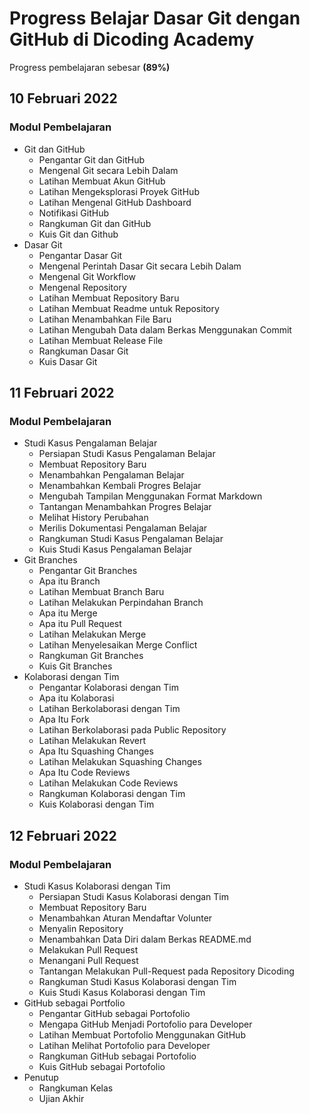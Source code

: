 # Progress Belajar Dasar Git dengan GitHub di Dicoding Academy
Progress pembelajaran sebesar **(89%)**

## 10 Februari 2022 ##
### Modul Pembelajaran ###
* Git dan GitHub
    * Pengantar Git dan GitHub
    * Mengenal Git secara Lebih Dalam
    * Latihan Membuat Akun GitHub
    * Latihan Mengeksplorasi Proyek GitHub
    * Latihan Mengenal GitHub Dashboard
    * Notifikasi GitHub
    * Rangkuman Git dan GitHub
    * Kuis Git dan Github
* Dasar Git
    * Pengantar Dasar Git
    * Mengenal Perintah Dasar Git secara Lebih Dalam
    * Mengenal Git Workflow
    * Mengenal Repository
    * Latihan Membuat Repository Baru
    * Latihan Membuat Readme untuk Repository
    * Latihan Menambahkan File Baru
    * Latihan Mengubah Data dalam Berkas Menggunakan Commit
    * Latihan Membuat Release File
    * Rangkuman Dasar Git
    * Kuis Dasar Git

## 11 Februari 2022 ##
### Modul Pembelajaran ###
* Studi Kasus Pengalaman Belajar
    * Persiapan Studi Kasus Pengalaman Belajar
    * Membuat Repository Baru
    * Menambahkan Pengalaman Belajar 
    * Menambahkan Kembali Progres Belajar
    * Mengubah Tampilan Menggunakan Format Markdown
    * Tantangan Menambahkan Progres Belajar
    * Melihat History Perubahan
    * Merilis Dokumentasi Pengalaman Belajar
    * Rangkuman Studi Kasus Pengalaman Belajar
    * Kuis Studi Kasus Pengalaman Belajar
* Git Branches
    * Pengantar Git Branches
    * Apa itu Branch
    * Latihan Membuat Branch Baru
    * Latihan Melakukan Perpindahan Branch
    * Apa itu Merge
    * Apa itu Pull Request
    * Latihan Melakukan Merge
    * Latihan Menyelesaikan Merge Conflict
    * Rangkuman Git Branches
    * Kuis Git Branches
* Kolaborasi dengan Tim
    * Pengantar Kolaborasi dengan Tim
    * Apa itu Kolaborasi
    * Latihan Berkolaborasi dengan Tim
    * Apa Itu Fork
    * Latihan Berkolaborasi pada Public Repository
    * Latihan Melakukan Revert
    * Apa Itu Squashing Changes
    * Latihan Melakukan Squashing Changes
    * Apa Itu Code Reviews
    * Latihan Melakukan Code Reviews
    * Rangkuman Kolaborasi dengan Tim
    * Kuis Kolaborasi dengan Tim

## 12 Februari 2022 ##
### Modul Pembelajaran ###
* Studi Kasus Kolaborasi dengan Tim
    * Persiapan Studi Kasus Kolaborasi dengan Tim
    * Membuat Repository Baru
    * Menambahkan Aturan Mendaftar Volunter
    * Menyalin Repository
    * Menambahkan Data Diri dalam Berkas README.md
    * Melakukan Pull Request
    * Menangani Pull Request
    * Tantangan Melakukan Pull-Request pada Repository Dicoding
    * Rangkuman Studi Kasus Kolaborasi dengan Tim
    * Kuis Studi Kasus Kolaborasi dengan Tim
* GitHub sebagai Portfolio
    * Pengantar GitHub sebagai Portofolio
    * Mengapa GitHub Menjadi Portofolio para Developer
    * Latihan Membuat Portofolio Menggunakan GitHub
    * Latihan Melihat Portofolio para Developer
    * Rangkuman GitHub sebagai Portofolio
    * Kuis GitHub sebagai Portofolio
* Penutup
    * Rangkuman Kelas
    * Ujian Akhir

